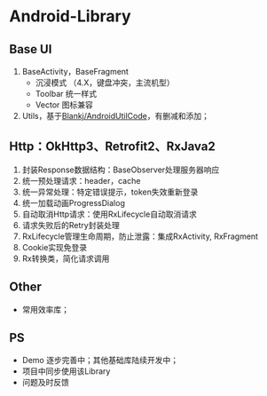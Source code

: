 # Android-Library

## Base UI
1. BaseActivity，BaseFragment
    * 沉浸模式 （4.X，键盘冲突，主流机型）
    * Toolbar 统一样式
    * Vector 图标兼容
2. Utils，基于[Blankj/AndroidUtilCode](https://github.com/Blankj/AndroidUtilCode)，有删减和添加；

## Http：OkHttp3、Retrofit2、RxJava2
1. 封装Response数据结构：BaseObserver处理服务器响应
2. 统一预处理请求：header，cache
3. 统一异常处理：特定错误提示，token失效重新登录
4. 统一加载动画ProgressDialog
5. 自动取消Http请求：使用RxLifecycle自动取消请求
6. 请求失败后的Retry封装处理
7. RxLifecycle管理生命周期，防止泄露：集成RxActivity, RxFragment
8. Cookie实现免登录
9. Rx转换类，简化请求调用

## Other
* 常用效率库；

## PS
* Demo 逐步完善中；其他基础库陆续开发中；
* 项目中同步使用该Library
* 问题及时反馈
